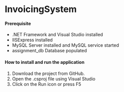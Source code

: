 # InvoicingSystem

#### Prerequisite

- .NET Framework and Visual Studio installed
- IISExpress installed
- MySQL Server installed and MySQL service started
- assignment_db Database populated

#### How to install and run the application

1. Download the project from GitHub.
2. Open the .csproj file using Visual Studio
3. Click on the Run icon or press F5
